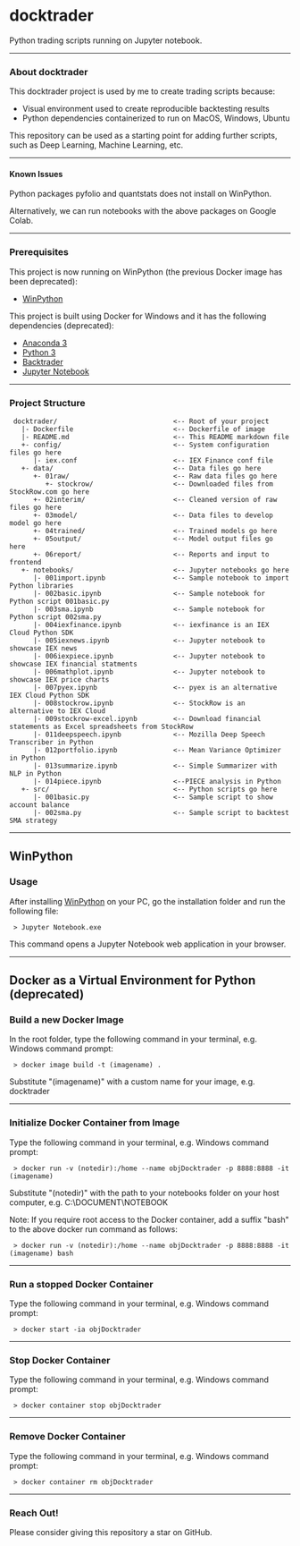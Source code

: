 # docktrader

Python trading scripts running on Jupyter notebook.

---

### About docktrader

This docktrader project is used by me to create trading scripts because:

- Visual environment used to create reproducible backtesting results
- Python dependencies containerized to run on MacOS, Windows, Ubuntu

This repository can be used as a starting point for adding further scripts, such as Deep Learning, Machine Learning, etc.

---

#### Known Issues

Python packages pyfolio and quantstats does not install on WinPython.

Alternatively, we can run notebooks with the above packages on Google Colab.

---

### Prerequisites

This project is now running on WinPython (the previous Docker image has been deprecated):

- [WinPython](https://winpython.github.io/)

This project is built using Docker for Windows and it has the following dependencies (deprecated):

- [Anaconda 3](https://hub.docker.com/r/continuumio/anaconda3)
- [Python 3](https://www.python.org/)
- [Backtrader](https://www.backtrader.com/)
- [Jupyter Notebook](https://jupyter.org/)

---

### Project Structure

     docktrader/                             <-- Root of your project
       |- Dockerfile                         <-- Dockerfile of image
       |- README.md                          <-- This README markdown file
       +- config/                            <-- System configuration files go here
          |- iex.conf                        <-- IEX Finance conf file
       +- data/                              <-- Data files go here
          +- 01raw/                          <-- Raw data files go here
             +- stockrow/                    <-- Downloaded files from StockRow.com go here
          +- 02interim/                      <-- Cleaned version of raw files go here
          +- 03model/                        <-- Data files to develop model go here
          +- 04trained/                      <-- Trained models go here
          +- 05output/                       <-- Model output files go here
          +- 06report/                       <-- Reports and input to frontend
       +- notebooks/                         <-- Jupyter notebooks go here
          |- 001import.ipynb                 <-- Sample notebook to import Python libraries
          |- 002basic.ipynb                  <-- Sample notebook for Python script 001basic.py
          |- 003sma.ipynb                    <-- Sample notebook for Python script 002sma.py
          |- 004iexfinance.ipynb             <-- iexfinance is an IEX Cloud Python SDK
          |- 005iexnews.ipynb                <-- Jupyter notebook to showcase IEX news
          |- 006iexpiece.ipynb               <-- Jupyter notebook to showcase IEX financial statments
          |- 006mathplot.ipynb               <-- Jupyter notebook to showcase IEX price charts
          |- 007pyex.ipynb                   <-- pyex is an alternative IEX Cloud Python SDK
          |- 008stockrow.ipynb               <-- StockRow is an alternative to IEX Cloud
          |- 009stockrow-excel.ipynb         <-- Download financial statements as Excel spreadsheets from StockRow
          |- 011deepspeech.ipynb             <-- Mozilla Deep Speech Transcriber in Python
          |- 012portfolio.ipynb              <-- Mean Variance Optimizer in Python
          |- 013summarize.ipynb              <-- Simple Summarizer with NLP in Python
          |- 014piece.ipynb                  <--PIECE analysis in Python
       +- src/                               <-- Python scripts go here
          |- 001basic.py                     <-- Sample script to show account balance
          |- 002sma.py                       <-- Sample script to backtest SMA strategy

---

## WinPython

### Usage

After installing [WinPython](https://winpython.github.io/) on your PC, go the installation folder and run the following file:

     > Jupyter Notebook.exe

This command opens a Jupyter Notebook web application in your browser.

---

## Docker as a Virtual Environment for Python (deprecated)

### Build a new Docker Image

In the root folder, type the following command in your terminal, e.g. Windows command prompt:

     > docker image build -t (imagename) .

Substitute "(imagename)" with a custom name for your image, e.g. docktrader

---

### Initialize Docker Container from Image

Type the following command in your terminal, e.g. Windows command prompt:

     > docker run -v (notedir):/home --name objDocktrader -p 8888:8888 -it (imagename)

Substitute "(notedir)" with the path to your notebooks folder on your host computer, e.g. C:\DOCUMENT\NOTEBOOK

Note: If you require root access to the Docker container, add a suffix "bash" to the above docker run command as follows:

     > docker run -v (notedir):/home --name objDocktrader -p 8888:8888 -it (imagename) bash

---

### Run a stopped Docker Container

Type the following command in your terminal, e.g. Windows command prompt:

     > docker start -ia objDocktrader

---

### Stop Docker Container

Type the following command in your terminal, e.g. Windows command prompt:

     > docker container stop objDocktrader

---

### Remove Docker Container

Type the following command in your terminal, e.g. Windows command prompt:

     > docker container rm objDocktrader

---

### Reach Out!

Please consider giving this repository a star on GitHub.

